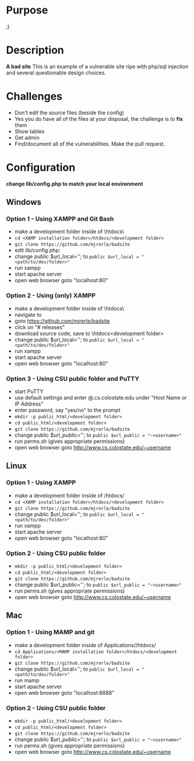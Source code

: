 # Purpose
[:)](https://www.youtube.com/watch?v=ZB62oaOeqR0)

# Description
**A bad site**
This is an example of a vulnerable site ripe with php/sql injection and several questionable design choices. 

# Challenges
* Don't edit the source files (beside the config)
* Yes you do have all of the files at your disposal, the challenge is to __fix__ them
* Show tables
* Get admin
* Find/document all of the vulnerabilities. Make the pull request.

# Configuration
**change lib/config.php to match your local environment**

## Windows
### Option 1 - Using XAMPP and Git Bash
* make a development folder inside of <XAMPP installation folder>\htdocs\
* `cd <XAMP installation folder>/htdocs/<development folder>`
* `git clone https://github.com/mjrerle/badsite`
* edit lib/config.php:
* change public $url_local=''; to `public $url_local = "<path/to/dev/folder>"`
* run xampp
* start apache server
* open web browser goto "localhost:80"

### Option 2 - Using (only) XAMPP
* make a development folder inside of <XAMPP installation folder>\htdocs\
* navigate to <development folder>
* goto https://github.com/mjrerle/badsite
* click on "# releases"
* download source code, save to <XAMP installation folder>\htdocs\<development folder>
* change public $url_local=''; to `public $url_local = "<path/to/dev/folder>"`
* run xampp
* start apache server
* open web browser goto "localhost:80"

### Option 3 - Using CSU public folder and PuTTY
* start PuTTY
* use default settings and enter <username>@<hostname>.cs.colostate.edu under "Host Name or IP Address"
* enter password, say "yes/no" to the prompt
* `mkdir -p public_html/<development folder>`
* `cd public_html/<development folder>`
* `git clone https://github.com/mjrerle/badsite`
* change public $url_public=''; to `public $url_public = "~<username>"`
* run perms.sh (gives appropriate permissions)
* open web browser goto http://www.cs.colostate.edu/~username

## Linux
### Option 1 - Using XAMPP
* make a development folder inside of <XAMPP installation folder>/htdocs/
* `cd <XAMP installation folder>/htdocs/<development folder>`
* `git clone https://github.com/mjrerle/badsite`
* change public $url_local=''; to `public $url_local = "<path/to/dev/folder>"`
* run xampp
* start apache server
* open web browser goto "localhost:80"

### Option 2 - Using CSU public folder
* `mkdir -p public_html/<development folder>`
* `cd public_html/<development folder>`
* `git clone https://github.com/mjrerle/badsite`
* change public $url_public=''; to `public $url_public = "~<username>"`
* run perms.sh (gives appropriate permissions)
* open web browser goto http://www.cs.colostate.edu/~username

## Mac
### Option 1 - Using MAMP and git
* make a development folder inside of Applications/<MAMP installation folder>/htdocs/
* `cd Applications/<MAMP installation folder>/htdocs/<development folder>`
* `git clone https://github.com/mjrerle/badsite`
* change public $url_local=''; to `public $url_local = "<path/to/dev/folder>"`
* run mamp
* start apache server
* open web browser goto "localhost:8888"

### Option 2 - Using CSU public folder
* `mkdir -p public_html/<development folder>`
* `cd public_html/<development folder>`
* `git clone https://github.com/mjrerle/badsite`
* change public $url_public=''; to `public $url_public = "~<username>"`
* run perms.sh (gives appropriate permissions)
* open web browser goto http://www.cs.colostate.edu/~username

